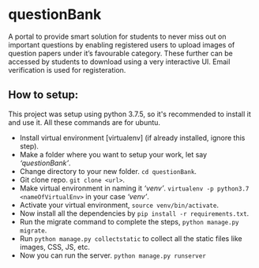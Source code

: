 # questionBank

A portal to provide smart solution for students to never miss out on important questions by enabling registered users to upload images of question papers under it’s favourable category. These further can be accessed by students to download using a very interactive UI. Email verification is used for registeration.


## How to setup:

This project was setup using python 3.7.5, so it's recommended to install it and use it. All these commands are for ubuntu.

* Install virtual environment [virtualenv] (if already installed, ignore this step).
* Make a folder where you want to setup your work, let say *‘questionBank’*.
* Change directory to your new folder. ```cd questionBank```.
* Git clone repo. ```git clone <url>```.
* Make virtual environment in naming it *‘venv’*. ```virtualenv -p python3.7 <nameOfVirtualEnv>``` in your case *‘venv’*.
* Activate your virtual environment, ```source venv/bin/activate```.
* Now install all the dependencies by ```pip install -r requirements.txt```.
* Run the migrate command to complete the steps, ```python manage.py migrate```.
* Run `python manage.py collectstatic` to collect all the static files like images, CSS, JS, etc.
* Now you can run the server. ```python manage.py runserver```
